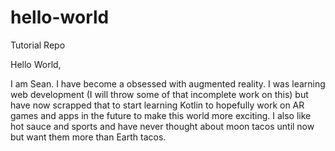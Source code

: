 # hello-world
Tutorial Repo

Hello World,

I am Sean.  I have become a obsessed with augmented reality.  I was learning web development (I will throw some of that incomplete work on this) but have now scrapped that to start learning Kotlin to hopefully work on AR games and apps in the future to make this world more exciting.  I also like hot sauce and sports and have never thought about moon tacos until now but want them more than Earth tacos.
